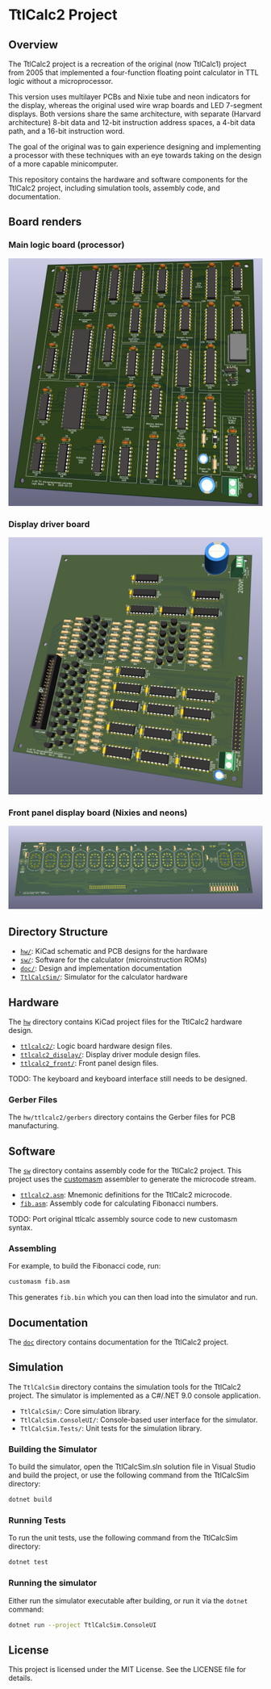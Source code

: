 # TtlCalc2 Project

## Overview

The TtlCalc2 project is a recreation of the original (now TtlCalc1) project from 2005 that implemented a four-function floating point calculator in TTL logic without a microprocessor.

This version uses multilayer PCBs and Nixie tube and neon indicators for the display, whereas the original used wire wrap boards and LED 7-segment displays. Both versions share the same architecture, with separate (Harvard architecture) 8-bit data and 12-bit instruction address spaces, a 4-bit data path, and a 16-bit instruction word.

The goal of the original was to gain experience designing and implementing a processor with these techniques with an eye towards taking on the design of a more capable minicomputer. 

This repository contains the hardware and software components for the TtlCalc2 project, including simulation tools, assembly code, and documentation.

## Board renders

### Main logic board (processor)
![Main logic board render](doc/logicboardrender.png)

### Display driver board
![Display driver board render](doc/displaydriverboardrender.png)

### Front panel display board (Nixies and neons)
![Front panel display board render](doc/frontpanelboardrender.png)

## Directory Structure

 * [`hw/`](hw/): KiCad schematic and PCB designs for the hardware
 * [`sw/`](sw/): Software for the calculator (microinstruction ROMs)
 * [`doc/`](doc/): Design and implementation documentation
 * [`TtlCalcSim/`](TtlCalcSim/): Simulator for the calculator hardware

## Hardware

The [`hw`](hw) directory contains KiCad project files for the TtlCalc2 hardware design.

- [`ttlcalc2/`](hw/ttlcalc2/): Logic board hardware design files.
- [`ttlcalc2_display/`](hw/ttlcalc2_display/): Display driver module design files.
- [`ttlcalc2_front/`](hw/ttlcalc2_front/): Front panel design files.

TODO: The keyboard and keyboard interface still needs to be designed.

### Gerber Files

The `hw/ttlcalc2/gerbers` directory contains the Gerber files for PCB manufacturing.

## Software

The [`sw`](sw/) directory contains assembly code for the TtlCalc2 project. This project uses the [customasm](https://github.com/hlorenzi/customasm) assembler to generate the microcode stream.

- [`ttlcalc2.asm`](sw/ttlcalc2.asm): Mnemonic definitions for the TtlCalc2 microcode.
- [`fib.asm`](sw/fib.asm): Assembly code for calculating Fibonacci numbers.

TODO: Port original ttlcalc assembly source code to new customasm syntax.

### Assembling

For example, to build the Fibonacci code, run:
```sh
customasm fib.asm
```
This generates `fib.bin` which you can then load into the simulator and run.

## Documentation

The [`doc`](doc/) directory contains documentation for the TtlCalc2 project.

## Simulation

The `TtlCalcSim` directory contains the simulation tools for the TtlCalc2 project. The simulator is implemented as a C#/.NET 9.0 console application.

- `TtlCalcSim/`: Core simulation library.
- `TtlCalcSim.ConsoleUI/`: Console-based user interface for the simulator.
- `TtlCalcSim.Tests/`: Unit tests for the simulation library.

### Building the Simulator

To build the simulator, open the TtlCalcSim.sln solution file in Visual Studio and build the project, or use the following command from the TtlCalcSim directory:
```sh
dotnet build
```

### Running Tests

To run the unit tests, use the following command from the TtlCalcSim directory:
```sh
dotnet test
```

### Running the simulator

Either run the simulator executable after building, or run it via the `dotnet` command:
```sh
dotnet run --project TtlCalcSim.ConsoleUI
```

## License

This project is licensed under the MIT License. See the LICENSE file for details.
